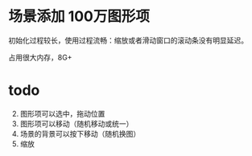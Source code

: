 # 场景添加 100万图形项

初始化过程较长，使用过程流畅：缩放或者滑动窗口的滚动条没有明显延迟。

占用很大内存，8G+

# todo

2. 图形项可以选中，拖动位置
3. 图形项可以移动（随机移动或统一）
4. 场景的背景可以按下移动（随机换图）
5. 缩放

